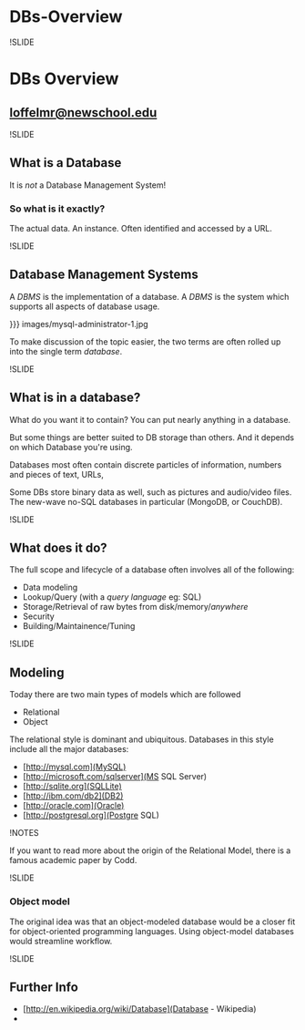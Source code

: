 # DBs-Overview

!SLIDE

# DBs Overview

## loffelmr@newschool.edu



!SLIDE

## What is a Database

It is _not_ a Database Management System!

### So what is it exactly?

The actual data. An instance. Often identified and accessed by a URL.



!SLIDE


## Database Management Systems

A _DBMS_ is the implementation of a database. A _DBMS_ is the system which supports all aspects of database usage. 

}}} images/mysql-administrator-1.jpg




To make discussion of the topic easier, the two terms are often rolled up into the single term _database_.





!SLIDE

## What is in a database?

What do you want it to contain? You can put nearly anything in a database. 

But some things are better suited to DB storage than others. And it depends on which Database you're using.

Databases most often contain discrete particles of information, numbers and pieces of text, URLs,  

Some DBs store binary data as well, such as pictures and audio/video files. The new-wave no-SQL databases in particular (MongoDB, or CouchDB).



!SLIDE 

## What does it do?

The full scope and lifecycle of a database often involves all of the following:

* Data modeling
* Lookup/Query (with a _query language_ eg: SQL)
* Storage/Retrieval of raw bytes from disk/memory/_anywhere_
* Security
* Building/Maintainence/Tuning



!SLIDE

## Modeling

Today there are two main types of models which are followed

* Relational
* Object

The relational style is dominant and ubiquitous. Databases in this style include all the major databases:

* [http://mysql.com](MySQL)
* [http://microsoft.com/sqlserver](MS SQL Server)
* [http://sqlite.org](SQLLite)
* [http://ibm.com/db2](DB2)
* [http://oracle.com](Oracle)
* [http://postgresql.org](Postgre SQL)

!NOTES

If you want to read more about the origin of the Relational Model, there is a famous academic paper by Codd.


!SLIDE 

### Object model

The original idea was that an object-modeled database would be a closer fit for object-oriented programming languages. Using object-model databases would streamline workflow. 



!SLIDE

## Further Info

* [http://en.wikipedia.org/wiki/Database](Database - Wikipedia)
* 